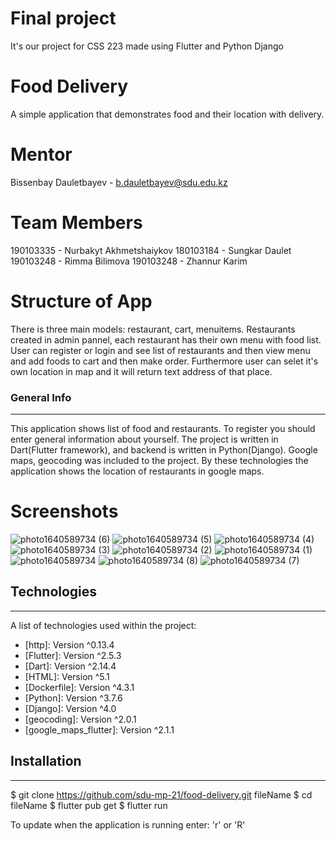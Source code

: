 # Final project
It's our project for CSS 223 made using Flutter and Python Django

# Food Delivery
A simple application that demonstrates food and their location with delivery.

# Mentor
Bissenbay Dauletbayev - b.dauletbayev@sdu.edu.kz
# Team Members
190103335 - Nurbakyt Akhmetshaiykov
180103184 - Sungkar Daulet
190103248 - Rimma Bilimova
190103248 - Zhannur Karim

# Structure of App
There is three main models: restaurant, cart, menuitems. Restaurants created in admin pannel, each restaurant has their own menu with food list. User can register or login and see list of restaurants and then view menu and add foods to cart and then make order. Furthermore user can selet it's own location in map and it will return text address of that place.

### General Info
***
This application shows list of food and restaurants. To register you should
enter general information about yourself. The project is written in Dart(Flutter framework),
and backend is written in Python(Django). Google maps, geocoding was included to the project.
By these technologies the application shows the location of restaurants in google maps.

# Screenshots
![photo1640589734 (6)](https://user-images.githubusercontent.com/60817450/147446380-e61e43f6-d171-4411-905f-8b7dc2e6afde.jpeg?v=4&s=200)
![photo1640589734 (5)](https://user-images.githubusercontent.com/60817450/147446383-24389160-3a6e-4d2e-82c0-70db033db627.jpeg?v=4&s=200)
![photo1640589734 (4)](https://user-images.githubusercontent.com/60817450/147446386-6da672fd-6dd5-4998-bcc1-215706518fb8.jpeg)
![photo1640589734 (3)](https://user-images.githubusercontent.com/60817450/147446391-0f026750-7d3d-4526-89c4-9f363372bc1c.jpeg)
![photo1640589734 (2)](https://user-images.githubusercontent.com/60817450/147446393-4c4182ee-444a-4eda-96cf-c91c5dc710c4.jpeg)
![photo1640589734 (1)](https://user-images.githubusercontent.com/60817450/147446395-298d2439-5799-45c8-a018-b66e2f8afa0b.jpeg)
![photo1640589734](https://user-images.githubusercontent.com/60817450/147446398-519590b3-2dbd-4873-9ff3-9d263c367aa6.jpeg)
![photo1640589734 (8)](https://user-images.githubusercontent.com/60817450/147446400-81078fc3-728a-4d6c-9e43-ea129eecc504.jpeg)
![photo1640589734 (7)](https://user-images.githubusercontent.com/60817450/147446401-ccca1788-b1c7-4bc5-ba44-1d8948e1eb9e.jpeg)



## Technologies
***
A list of technologies used within the project:
* [http]: Version ^0.13.4
* [Flutter]: Version ^2.5.3 
* [Dart]: Version ^2.14.4
* [HTML]: Version ^5.1
* [Dockerfile]: Version ^4.3.1
* [Python]: Version ^3.7.6
* [Django]: Version ^4.0
* [geocoding]: Version ^2.0.1
* [google_maps_flutter]: Version ^2.1.1

## Installation
***

$ git clone https://github.com/sdu-mp-21/food-delivery.git fileName
$ cd fileName
$ flutter pub get
$ flutter run 

To update when the application is running enter: 'r' or 'R'
